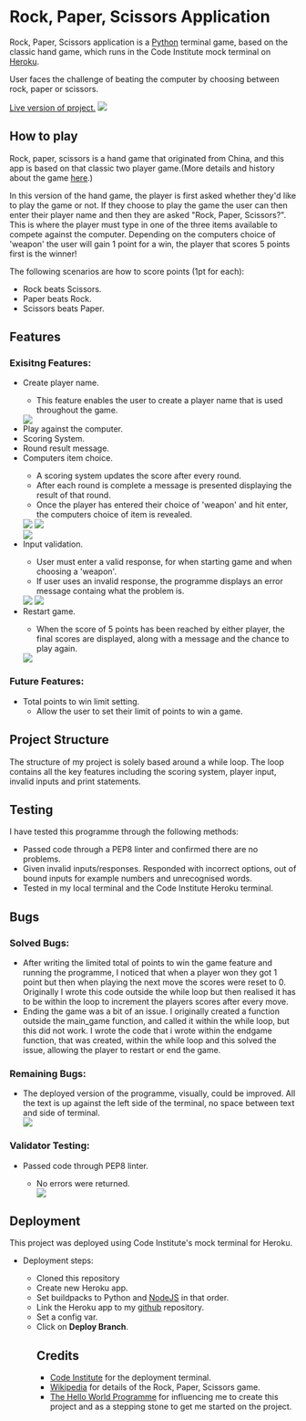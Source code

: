 # Rock, Paper, Scissors Application

<p>Rock, Paper, Scissors application is a <a href="https://en.wikipedia.org/wiki/Python_(programming_language)">Python</a> terminal game, based on the classic hand game, which runs in the Code Institute mock terminal on <a href="https://en.wikipedia.org/wiki/Heroku">Heroku</a>.</p>
<p>User faces the challenge of beating the computer by choosing between rock, paper or scissors.</p>
<a href="https://rock-paper-scissors-python-app.herokuapp.com/">Live version of project.<a>
<img src="assets/readme-images/responsive.png">
  <h2>How to play</h2>
  <p>Rock, paper, scissors is a hand game that originated from China, and this app is based on that classic two player game.(More details and history about the game <a href="https://en.wikipedia.org/wiki/Rock_paper_scissors">here</a>.)</p>
  <p>In this version of the hand game, the player is first asked whether they'd like to play the game or not. If they choose to play the game the user can then enter their player name and then they are asked "Rock, Paper, Scissors?". This is where the player must type in one of the three items available to compete against the computer. Depending on the computers choice of 'weapon' the user will gain 1 point for a win, the player that scores 5 points first is the winner!</p>
  <p>The following scenarios are how to score points (1pt for each):</p>
  <ul>
    <li>Rock beats Scissors.</li>
    <li>Paper beats Rock.</li>
    <li>Scissors beats Paper.</li>
  </ul>
  
  <h2>Features</h2>
  <h3>Exisitng Features:</h3>
  <ul>
    <li>Create player name.</li>
      <ul>
        <li>This feature enables the user to create a player name that is used throughout the game.</li>
      </ul>
    <img src="assets/readme-images/player-name.png">
    <li>Play against the computer.</li>
    <li>Scoring System.</li>
    <li>Round result message.</li>
    <li>Computers item choice.</li>
    <ul>
      <li>A scoring system updates the score after every round.</li>
      <li>After each round is complete a message is presented displaying the result of that round.</li>
      <li>Once the player has entered their choice of 'weapon' and hit enter, the computers choice of item is revealed.</li>
    </ul>
    <img src="assets/readme-images/victory-score-example.png">
    <img src="assets/readme-images/defeat-example.png"><br>
    <img src="assets/readme-images/tie-example.png">
    <li>Input validation.</li>
    <ul>
      <li>User must enter a valid response, for when starting game and when choosing a 'weapon'.</li>
      <li>If user uses an invalid response, the programme displays an error message containg what the problem is.</li>
    </ul>
    <img src="assets/readme-images/invalid-start-example.png">
    <img src="assets/readme-images/invalid-item-choice.png">
    <li>Restart game.</li>
    <ul>
      <li>When the score of 5 points has been reached by either player, the final scores are displayed, along with a message and the chance to play again.</li>
    </ul>
    <img src="assets/readme-images/game-result.png">
  </ul>
  
  <h3>Future Features:</h3>
  <ul>
    <li>Total points to win limit setting.
      <ul>
        <li>Allow the user to set their limit of points to win a game.</li>
      </ul>
    </li>
  </ul>
  
  <h2>Project Structure</h2>
  <p>The structure of my project is solely based around a while loop. The loop contains all the key features including the scoring system, player input, invalid inputs and print statements.</p>

  <h2>Testing</h2>
  
  <p>I have tested this programme through the following methods:</p>
  <ul>
    <li>Passed code through a PEP8 linter and confirmed there are no problems.</li>
    <li>Given invalid inputs/responses. Responded with incorrect options, out of bound inputs for example numbers and unrecognised words.</li>
    <li>Tested in my local terminal and the Code Institute Heroku terminal.</li>
  </ul>
  
  <h2>Bugs</h2>
  <h3>Solved Bugs:</h3>
  <ul>
    <li>After writing the limited total of points to win the game feature and running the programme, I noticed that when a player won they got 1 point but then when playing the next move the scores were reset to 0. Originally I wrote this code outside the while loop but then realised it has to be within the loop to increment the players scores after every move.</li>
    <li>Ending the game was a bit of an issue. I originally created a function outside the main_game function, and called it within the while loop, but this did not work. I wrote the code that i wrote within the endgame function, that was created, within the while loop and this solved the issue, allowing the player to restart or end the game.</li>
  </ul>
  <h3>Remaining Bugs:</h3>
  <ul>
    <li>The deployed version of the programme, visually, could be improved. All the text is up against the left side of the terminal, no space between text and side of terminal.</li>
    <img src="assets/readme-images/deployed-app.png">
  </ul>
  <h3>Validator Testing:</h3>
  <ul>
    <li>Passed code through PEP8 linter.</li>
    <ul>
      <li>No errors were returned.</li>
      <img src="assets/readme-images/pep8-result.png">
    </ul>
  </ul>

<h2>Deployment</h2>
<p>This project was deployed using Code Institute's mock terminal for Heroku.</p>
<ul>
<li>Deployment steps:</li>
<ul>
  <li>Cloned this repository</li>
  <li>Create new Heroku app.</li>
  <li>Set buildpacks to Python and <a href="https://en.wikipedia.org/wiki/Node.js">NodeJS</a> in that order.</li>
  <li>Link the Heroku app to my <a href="https://en.wikipedia.org/wiki/GitHub">github</a> repository.</li>
  <li>Set a config var.</li>
  <li>Click on <strong>Deploy Branch</strong>.</li>
</ul>
<ul>

<h2>Credits</h2>
<ul>
<li><a href="https://codeinstitute.net/">Code Institute</a> for the deployment terminal.</li>
<li><a href="https://en.wikipedia.org/wiki/Main_Page">Wikipedia</a> for details of the Rock, Paper, Scissors game.</li>
<li><a href="https://thehelloworldprogram.com/python/python-game-rock-paper-scissors/">The Hello World Programme</a> for influencing me to create this project and as a stepping stone to get me started on the project.</li>
</ul>
